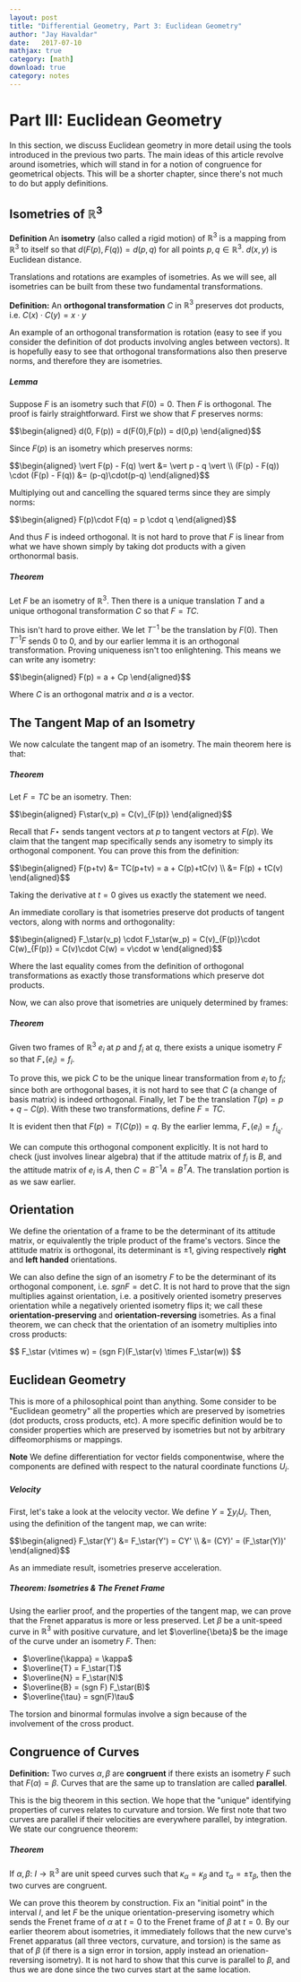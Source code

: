 ```yaml
---
layout: post
title: "Differential Geometry, Part 3: Euclidean Geometry"
author: "Jay Havaldar"
date:   2017-07-10
mathjax: true
category: [math]
download: true
category: notes
---
```


# Part III: Euclidean Geometry

In this section, we discuss Euclidean geometry in more detail using the tools introduced in the previous two parts. The main ideas of this article revolve around isometries, which will stand in for a notion of congruence for geometrical objects. This will be a shorter chapter, since there's not much to do but apply definitions.

## Isometries of $\mathbb{R}^3$

**Definition** An **isometry** (also called a rigid motion) of $\mathbb{R}^3$ is a mapping from $\mathbb{R}^3$ to itself so that $d(F(p),F(q)) = d(p,q)$ for all points $p,q \in \mathbb{R}^3$. $d(x,y)$ is Euclidean distance. 

Translations and rotations are examples of isometries. As we will see, all isometries can be built from these two fundamental transformations.

**Definition:** An **orthogonal transformation** $C$ in $\mathbb{R}^3$ preserves dot products, i.e. $C(x) \cdot C(y) = x \cdot y$

An example of an orthogonal transformation is rotation (easy to see if you consider the definition of dot products involving angles between vectors). It is hopefully easy to see that orthogonal transformations also then preserve norms, and therefore they are isometries.

##### Lemma

Suppose $F$ is an isometry such that $F(0) = 0$. Then $F$ is orthogonal. The proof is fairly straightforward. First we show that $F$ preserves norms:

<p>
$$\begin{aligned}
d(0, F(p)) = d(F(0),F(p)) = d(0,p)
\end{aligned}$$
</p>

Since $F(p)$ is an isometry which preserves norms:
<p>
$$\begin{aligned}
\vert F(p) - F(q) \vert &= \vert p - q \vert \\
(F(p) - F(q)) \cdot (F(p) - F(q)) &= (p-q)\cdot(p-q) 
\end{aligned}$$
</p>

Multiplying out and cancelling the squared terms since they are simply norms:

<p>
$$\begin{aligned}
F(p)\cdot F(q) = p \cdot q
\end{aligned}$$
</p>

And thus $F$ is indeed orthogonal. It is not hard to prove that $F$ is linear from what we have shown simply by taking dot products with a given orthonormal basis.

##### Theorem

Let $F$ be an isometry of $\mathbb{R}^3$. Then there is a unique translation $T$ and a unique orthogonal transformation $C$ so that $F=TC$.

This isn't hard to prove either. We let $T^{-1}$ be the translation by $F(0)$. Then $T^{-1}F$ sends $0$ to $0$, and by our earlier lemma it is an orthogonal transformation. Proving uniqueness isn't too enlightening. This means we can write any isometry:

<p>
$$\begin{aligned}
F(p) = a + Cp
\end{aligned}$$
</p>

Where $C$ is an orthogonal matrix and $a$ is a vector.

## The Tangent Map of an Isometry

We now calculate the tangent map of an isometry. The main theorem here is that:

##### Theorem

Let $F=TC$ be an isometry. Then:
<p>
$$\begin{aligned}
F\star(v_p) = C(v)_{F(p)}
\end{aligned}$$
</p>

Recall that $F\star$ sends tangent vectors at $p$ to tangent vectors at $F(p)$. We claim that the tangent map specifically sends any isometry to simply its orthogonal component. You can prove this from the definition:

<p>
$$\begin{aligned}
F(p+tv) &= TC(p+tv) = a + C(p)+tC(v) \\
&= F(p) + tC(v)
\end{aligned}$$
</p>

Taking the derivative at $t=0$ gives us exactly the statement we need.

An immediate corollary is that isometries preserve dot products of tangent vectors, along with norms and orthogonality:

<p>
$$\begin{aligned}
F_\star(v_p) \cdot F_\star(w_p) = C(v)_{F(p)}\cdot C(w)_{F(p)} = C(v)\cdot C(w) = v\cdot w
\end{aligned}$$
</p>

Where the last equality comes from the definition of orthogonal transformations as exactly those transformations which preserve dot products.

Now, we can also prove that isometries are uniquely determined by frames:

##### Theorem

Given two frames of $\mathbb{R}^3$ $e_i$ at $p$ and $f_i$ at $q$, there exists a unique isometry $F$ so that $F_\star(e_i) = f_i$.

To prove this, we pick $C$ to be the unique linear transformation from $e_i$ to $f_i$; since both are orthogonal bases, it is not hard to see that $C$ (a change of basis matrix) is indeed orthogonal. Finally, let $T$ be the translation $T(p) = p + q - C(p)$. With these two transformations, define $F=TC$.

It is evident then that $F(p) = T(C(p)) = q$. By the earlier lemma, $F_\star(e_i) = f_{i_{q}}$.

We can compute this orthogonal component explicitly. It is not hard to check (just involves linear algebra) that if the attitude matrix of $f_i$ is $B$, and the attitude matrix of $e_i$ is $A$, then $C=B^{-1}A = B^TA$. The translation portion is as we saw earlier.

## Orientation

We define the orientation of a frame to be the determinant of its attitude matrix, or equivalently the triple product of the frame's vectors. Since the attitude matrix is orthogonal, its determinant is $\pm 1$, giving respectively **right** and **left handed** orientations.

We can also define the sign of an isometry $F$ to be the determinant of its orthogonal component, i.e. $sgn F = \det C$. It is not hard to prove that the sign multiplies against orientation, i.e. a positively oriented isometry preserves orientation while a negatively oriented isometry flips it; we call these **orientation-preserving** and **orientation-reversing** isometries. As a final theorem, we can check that the orientation of an isometry multiplies into cross products:

<p>
$$
F_\star (v\times w) = (sgn F)(F_\star(v) \times F_\star(w))
$$
</p>

## Euclidean Geometry

This is more of a philosophical point than anything. Some consider to be "Euclidean geometry" all the properties which are preserved by isometries (dot products, cross products, etc). A more specific definition would be to consider properties which are preserved by isometries but not by arbitrary diffeomorphisms or mappings. 

**Note** We define differentiation for vector fields componentwise, where the components are defined with respect to the natural coordinate functions $U_i$.

##### Velocity

First, let's take a look at the velocity vector. We define $Y = \sum y_i U_i$. Then, using the definition of the tangent map, we can write:

<p>
$$\begin{aligned}
F_\star(Y') &= F_\star(Y') = CY' \\
&= (CY)' = (F_\star(Y))'
\end{aligned}$$
</p>

As an immediate result, isometries preserve acceleration.

##### Theorem: Isometries & The Frenet Frame

Using the earlier proof, and the properties of the tangent map, we can prove that the Frenet apparatus is more or less preserved. Let $\beta$ be a unit-speed curve in $\mathbb{R}^3$ with positive curvature, and let $\overline{\beta}$ be the image of the curve under an isometry $F$. Then:

- $\overline{\kappa} = \kappa$
- $\overline{T} = F_\star(T)$
- $\overline{N} = F_\star(N)$
- $\overline{B} = (sgn F) F_\star(B)$
- $\overline{\tau} = sgn(F)\tau$

The torsion and binormal formulas involve a sign because of the involvement of the cross product.


## Congruence of Curves

**Definition:** Two curves $\alpha, \beta$ are **congruent** if there exists an isometry $F$ such that $F(\alpha) = \beta$. Curves that are the same up to translation are called **parallel**.

This is the big theorem in this section. We hope that the "unique" identifying properties of curves relates to curvature and torsion. We first note that two curves are parallel if their velocities are everywhere parallel, by integration. We state our congruence theorem:

##### Theorem

If $\alpha, \beta:\ I\rightarrow \mathbb{R}^3$ are unit speed curves such that $\kappa_\alpha = \kappa_\beta$ and $\tau_\alpha = \pm \tau_\beta$, then the two curves are congruent.

We can prove this theorem by construction. Fix an "initial point" in the interval $I$, and let $F$ be the unique orientation-preserving isometry which sends the Frenet frame of $\alpha$ at $t=0$ to the Frenet frame of $\beta$ at $t=0$. By our earlier theorem about isometries, it immediately follows that the new curve's Frenet apparatus (all three vectors, curvature, and torsion) is the same as that of $\beta$ (if there is a sign error in torsion, apply instead an orienation-reversing isometry). It is not hard to show that this curve is parallel to $\beta$, and thus we are done since the two curves start at the same location.


